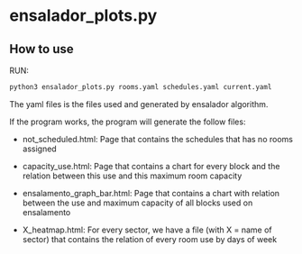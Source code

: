 # ensalador_plots.py

## How to use

RUN: 
```bash
python3 ensalador_plots.py rooms.yaml schedules.yaml current.yaml
```

The yaml files is the files used and generated by ensalador algorithm.


If the program works, the program will generate the follow files:

- not_scheduled.html: Page that contains the schedules that has no rooms assigned

- capacity_use.html: Page that contains a chart for every block and the relation between this use and this maximum room capacity

- ensalamento_graph_bar.html: Page that contains a chart with relation between the use and maximum capacity of all blocks used on ensalamento

- X_heatmap.html: For every sector, we have a file (with X = name of sector) that contains the relation of every room use by days of week